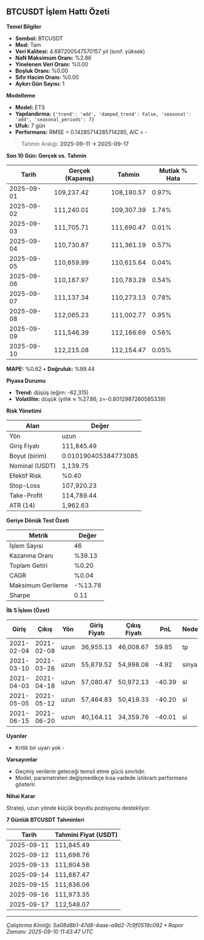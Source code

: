 ## BTCUSDT İşlem Hattı Özeti

**Temel Bilgiler**

* **Sembol:** BTCUSDT
* **Mod:** Tam
* **Veri Kalitesi:** 4.687200547570157 yıl (sınıf: yüksek)
* **NaN Maksimum Oranı:** %2.86
* **Yinelenen Veri Oranı:** %0.00
* **Boşluk Oranı:** %0.00
* **Sıfır Hacim Oranı:** %0.00
* **Aykırı Gün Sayısı:** 1

**Modelleme**

* **Model:** ETS
* **Yapılandırma:** `{'trend': 'add', 'damped_trend': False, 'seasonal': 'add', 'seasonal_periods': 7}`
* **Ufuk:** 7 gün
* **Performans:** RMSE = 0.14285714285714285, AIC = -

> Tahmin Aralığı: **2025-09-11 → 2025-09-17**

**Son 10 Gün: Gerçek vs. Tahmin**

| Tarih       | Gerçek (Kapanış) | Tahmin       | Mutlak % Hata |
|-------------|-----------------|---------------|----------------|
| 2025-09-01  | 109,237.42      | 108,180.57    | 0.97%          |
| 2025-09-02  | 111,240.01      | 109,307.39    | 1.74%          |
| 2025-09-03  | 111,705.71      | 111,690.47    | 0.01%          |
| 2025-09-04  | 110,730.87      | 111,361.19    | 0.57%          |
| 2025-09-05  | 110,659.99      | 110,615.64    | 0.04%          |
| 2025-09-06  | 110,187.97      | 110,783.28    | 0.54%          |
| 2025-09-07  | 111,137.34      | 110,273.13    | 0.78%          |
| 2025-09-08  | 112,065.23      | 111,002.77    | 0.95%          |
| 2025-09-09  | 111,546.39      | 112,166.69    | 0.56%          |
| 2025-09-10  | 112,215.08      | 112,154.47    | 0.05%          |
**MAPE:** %0.62 • **Doğruluk:** %99.44

**Piyasa Durumu**

* **Trend:** düşüş (eğim: -62,315)
* **Volatilite:** düşük (yıllık ≈ %27.86, z=-0.6012987260585339)

**Risk Yönetimi**

| Alan         | Değer           |
|--------------|-----------------|
| Yön          | uzun            |
| Giriş Fiyatı  | 111,845.49      |
| Boyut (birim) | 0.010190405384773085 |
| Nominal (USDT)| 1,139.75        |
| Efektif Risk  | %0.40           |
| Stop-Loss     | 107,920.23      |
| Take-Profit   | 114,789.44      |
| ATR (14)      | 1,962.63        |

**Geriye Dönük Test Özeti**

| Metrik        | Değer           |
|---------------|-----------------|
| İşlem Sayısı  | 46              |
| Kazanma Oranı | %39.13          |
| Toplam Getiri | %0.20           |
| CAGR          | %0.04           |
| Maksimum Gerileme | -%13.78         |
| Sharpe        | 0.11            |

**İlk 5 İşlem (Özet)**

| Giriş         | Çıkış         | Yön  | Giriş Fiyatı  | Çıkış Fiyatı  | PnL    | Neden |
|---------------|---------------|------|---------------|---------------|--------|-------|
| 2021-02-04    | 2021-02-08    | uzun | 36,955.13     | 46,008.67     | 59.85  | tp    |
| 2021-03-10    | 2021-03-26    | uzun | 55,879.52     | 54,998.08     | -4.92  | sinyal |
| 2021-04-03    | 2021-04-18    | uzun | 57,080.47     | 50,972.13     | -40.39 | sl    |
| 2021-05-05    | 2021-05-12    | uzun | 57,464.83     | 50,419.33     | -40.20 | sl    |
| 2021-06-15    | 2021-06-20    | uzun | 40,164.11     | 34,359.76     | -40.01 | sl    |

**Uyarılar**

- Kritik bir uyarı yok -

**Varsayımlar**

* Geçmiş verilerin geleceği temsil etme gücü sınırlıdır.
* Model, parametreleri değişmedikçe kısa vadede istikrarlı performans gösterir.


**Nihai Karar**

Strateji, uzun yönde küçük boyutlu pozisyonu destekliyor.

**7 Günlük BTCUSDT Tahminleri**

| Tarih       | Tahmini Fiyat (USDT) |
|-------------|-----------------------|
| 2025-09-11  | 111,845.49           |
| 2025-09-12  | 111,698.76           |
| 2025-09-13  | 111,804.56           |
| 2025-09-14  | 111,887.47           |
| 2025-09-15  | 111,836.06           |
| 2025-09-16  | 111,973.35           |
| 2025-09-17  | 112,548.07           |


---
_Çalıştırma Kimliği: 5a08d8b1-47d8-4aae-a9d2-7c9f0519c092 • Rapor Zamanı: 2025-09-10 11:43:47 UTC_
